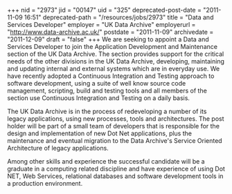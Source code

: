 +++
nid = "2973"
jid = "00147"
uid = "325"
deprecated-post-date = "2011-11-09 16:51"
deprecated-path = "/resources/jobs/2973"
title = "Data and Services Developer"
employer = "UK Data Archive"
employerurl = "http://www.data-archive.ac.uk/"
postdate = "2011-11-09"
archivedate = "2011-12-09"
draft = "false"
+++
We are seeking to appoint a Data and Services Developer to join the
Application Development and Maintenance section of the UK Data
Archive. The section provides support for the critical needs of the
other divisions in the UK Data Archive, developing, maintaining and
updating internal and external systems which are in everyday use. We
have recently adopted a Continuous Integration and Testing approach to
software development, using a suite of well know source code management,
scripting, build and testing tools and all members of the section use
Continuous Integration and Testing on a daily basis.

The UK Data Archive is in the process of redeveloping a number of its
legacy applications, using new processes, tools and architectures. The
post holder will be part of a small team of developers that is
responsible for the design and implementation of new Dot Net
applications, plus the maintenance and eventual migration to the Data
Archive's Service Oriented Architecture of legacy applications.
  
Among other skills and experience the successful candidate will be a
graduate in a computing related discipline and have experience of using
Dot NET, Web Services, relational databases and software development
tools in a production environment.
